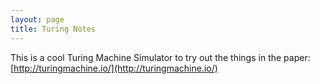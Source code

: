 ```yaml
---
layout: page
title: Turing Notes
---
```


This is a cool Turing Machine Simulator to try out the things in the paper:
[http://turingmachine.io/](http://turingmachine.io/)